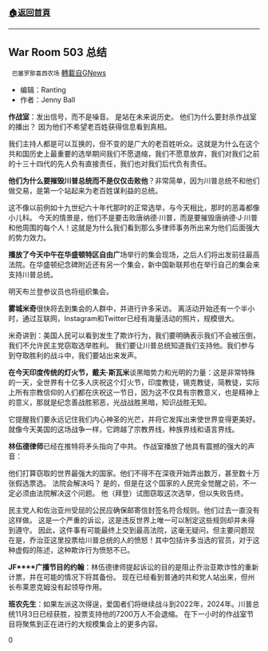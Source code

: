 ###  [:house:返回首頁](https://github.com/ourhimalayas/txt)
---

## War Room 503 总结
` 巴塞罗那喜西农场` [轉載自GNews](https://gnews.org/zh-hans/558844/)

- 编辑：Ranting
- 作者：Jenny Ball


**作战室**：发出信号，而不是噪音。 是站在未来说历史。 他们为什么要封杀作战室的播出？ 因为他们不希望老百姓获得信息看到真相。

我们主持人都是可以互换的，但不变的是广大的老百姓听众。这就是为什么在这个共和国历史上最重要的选举期间我们不愿退缩，我们不愿意放弃，我们对我们之前的十三十四代的先人负有直接责任，我们也对我们后代负有责任。

**他们为什么要摧毁川普总统而不是仅仅击败他**？非常简单，因为川普总统不和他们做交易，是第一个站起来为老百姓谋利益的总统。

这不像以前例如十九世纪六十年代那时的正常选举，与今天相比，那时的恶毒都像小儿科。 今天的情景是，他们不是要击败唐纳德·川普，而是要摧毁唐纳德·J·川普和他周围的每个人！这就是为什么我们看到那么多律师事务所出来为他们后面强大的势力效力。

**播放了今天中午在华盛顿特区自由广**场举行的集会现场，之后人们将出发前往最高法院。在华盛顿纪念碑附近还有另一个集会，新中国新联邦也在举行自己的集会来支持川普总统。

明天布兰登参议员也将组织集会。

**雾城米奇**很快将去到集会的人群中，并进行许多采访。 离活动开始还有一个半小时，通过互联网，Instagram和Twitter已经有海量活动的照片，规模很大。

米奇讲到：美国人民可以看到发生了欺诈行为，我们要明确表示我们不会被压倒，我们不允许民主党窃取选举胜利。 我们要让川普总统知道我们支持他。我们参与到夺取胜利的战斗中，我们要站出来发声。

**在今天印度传统的灯火节，戴夫·斯瓦米**谈黑暗势力和光明的力量：这是非常特殊的一天，全世界有十亿多人庆祝这个灯火节，印度教徒，锡克教徒，简教徒，实际上所有宗教信仰的人们都在庆祝这一节日，因为这不仅具有宗教意义，也是精神上的意义，那就是纪念善战胜邪恶，光战战胜黑暗，知识战胜无知。

它提醒我们要永远记住我们内心神圣的光芒，并将它发挥出来使世界变得更美好。 就像今天美国的这场战争一样，它跨越了宗教界线，种族界线和语言界线。

**林伍德律师**已经在推特将矛头指向了中共。 作战室播放了他具有震撼的强大的声音：

他们打算窃取的世界最强大的国家。他们不得不在深夜开始弄出数万，甚至数十万张假选票选。 法院会解决吗？ 是的，但是在这个国家的人民完全觉醒之前，不一定必须由法院解决这个问题。 他（拜登）试图窃取这次选举，但以失败告终。

民主党人和佐治亚州受屈的公民应确保邮寄信封签名符合规则。他们过去一直没有这样做。 这是一个严重的诉讼，这是违反世界上唯一可以制定这些规则却并未得到遵守。 因此，这件事有可能最终上交到最高法院，这毫无疑问，但主要问题现在是，乔治亚这里投票给川普总统的人的愤怒！其中包括许多当选的官员，对于这种虚假的陈述，这种欺诈行为愤怒不已。

**JF****广播节目的约翰**：林伍德律师提起诉讼的目的是阻止乔治亚欺诈性的重新计票，并在可能的情况下将其备份。 现在已经看到普通的共和党人站出来，但州长布莱恩克姆没有起领导作用。

**班农先生**：如果左派这次得逞，爱国者们将继续战斗到2022年，2024年。川普总统11月3日已经获胜，投票支持他的7200万人不会退缩。 在下一小时的作战室节目将聚焦到正在进行的大规模集会上的更多内容。



0

